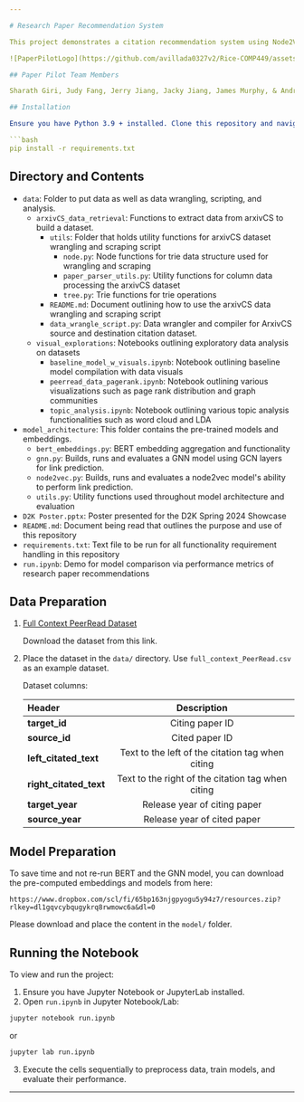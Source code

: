 ```yaml
---

# Research Paper Recommendation System

This project demonstrates a citation recommendation system using Node2Vec and BERT+GNN models on the PeerRead dataset. It provides instructions for preprocessing data, training models, and evaluating their performance.

![PaperPilotLogo](https://github.com/avillada0327v2/Rice-COMP449/assets/142918860/8a23ddf3-61bf-4c6d-9c77-e810103795df)

## Paper Pilot Team Members

Sharath Giri, Judy Fang, Jerry Jiang, Jacky Jiang, James Murphy, & Andres Villada

## Installation

Ensure you have Python 3.9 + installed. Clone this repository and navigate to the project directory. Install dependencies using:

```bash
pip install -r requirements.txt
```

## Directory and Contents

* `data`: Folder to put data as well as data wrangling, scripting, and analysis.
  * `arxivCS_data_retrieval`: Functions to extract data from arxivCS to build a dataset.
    * `utils`: Folder that holds utility functions for arxivCS dataset wrangling and scraping script
      * `node.py`: Node functions for trie data structure used for wrangling and scraping
      * `paper_parser_utils.py`: Utility functions for column data processing the arxivCS dataset
      * `tree.py`: Trie functions for trie operations
    * `README.md`: Document outlining how to use the arxivCS data wrangling and scraping script
    * `data_wrangle_script.py`: Data wrangler and compiler for ArxivCS source and destination citation dataset.
  * `visual_explorations`: Notebooks outlining exploratory data analysis on datasets
    * `baseline_model_w_visuals.ipynb`: Notebook outlining baseline model compilation with data visuals
    * `peerread_data_pagerank.ipynb`: Notebook outlining various visualizations such as page rank distribution and graph communities
    * `topic_analysis.ipynb`: Notebook outlining various topic analysis functionalities such as word cloud and LDA
* `model_architecture`: This folder contains the pre-trained models and embeddings.
  * `bert_embeddings.py`: BERT embedding aggregation and functionality
  * `gnn.py`: Builds, runs and evaluates a GNN model using GCN layers for link prediction.
  * `node2vec.py`: Builds, runs and evaluates a node2vec model's ability to perform link prediction.
  * `utils.py`: Utility functions used throughout model architecture and evaluation
* `D2K Poster.pptx`: Poster presented for the D2K Spring 2024 Showcase
* `README.md`: Document being read that outlines the purpose and use of this repository
* `requirements.txt`: Text file to be run for all functionality requirement handling in this repository
* `run.ipynb`: Demo for model comparison via performance metrics of research paper recommendations

## Data Preparation

1. [Full Context PeerRead Dataset](https://bert-gcn-for-paper-citation.s3.ap-northeast-2.amazonaws.com/PeerRead/full_context_PeerRead.csv)

   Download the dataset from this link.

2. Place the dataset in the `data/` directory. Use `full_context_PeerRead.csv` as an example dataset.

   Dataset columns:

   | Header                              |                    Description                    |
   | :---------------------------------- | :-----------------------------------------------: |
   | <strong>target_id</strong>          |                  Citing paper ID                  |
   | <strong>source_id</strong>          |                  Cited paper ID                   |
   | <strong>left_citated_text</strong>  | Text to the left of the citation tag when citing  |
   | <strong>right_citated_text</strong> | Text to the right of the citation tag when citing |
   | <strong>target_year</strong>        |             Release year of citing paper          |
   | <strong>source_year</strong>        |             Release year of cited paper           |

## Model Preparation

To save time and not re-run BERT and the GNN model, you can download the pre-computed embeddings and models from here:
```
https://www.dropbox.com/scl/fi/65bp163njgpyogu5y94z7/resources.zip?rlkey=dl1gqvcybqugykrq8rwmowc6a&dl=0
```
Please download and place the content in the `model/` folder.

## Running the Notebook

To view and run the project:

1. Ensure you have Jupyter Notebook or JupyterLab installed.
2. Open `run.ipynb` in Jupyter Notebook/Lab:

```bash
jupyter notebook run.ipynb
```
or
```bash
jupyter lab run.ipynb
```

3. Execute the cells sequentially to preprocess data, train models, and evaluate their performance.

---
```


